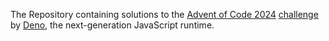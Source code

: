 The Repository containing solutions to the [Advent of Code 2024](https://adventofcode.com/2024) [challenge](https://deno.com/blog/advent-of-code-2024#how-to-submit) by [Deno](https://deno.com/), the next-generation JavaScript runtime.